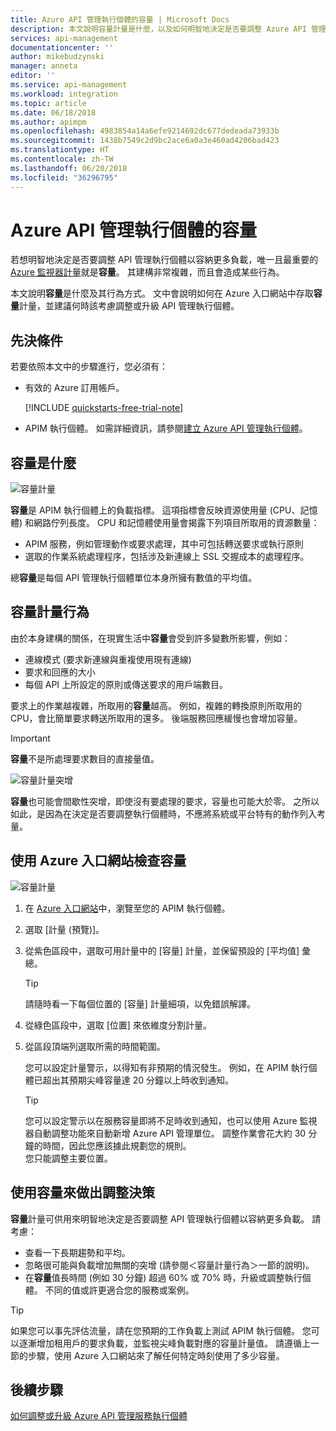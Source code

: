 ```yaml
---
title: Azure API 管理執行個體的容量 | Microsoft Docs
description: 本文說明容量計量是什麼，以及如何明智地決定是否要調整 Azure API 管理執行個體。
services: api-management
documentationcenter: ''
author: mikebudzynski
manager: anneta
editor: ''
ms.service: api-management
ms.workload: integration
ms.topic: article
ms.date: 06/18/2018
ms.author: apimpm
ms.openlocfilehash: 4983854a14a6efe9214692dc677dedeada73933b
ms.sourcegitcommit: 1438b7549c2d9bc2ace6a0a3e460ad4206bad423
ms.translationtype: HT
ms.contentlocale: zh-TW
ms.lasthandoff: 06/20/2018
ms.locfileid: "36296795"
---
```

# <a name="capacity-of-an-azure-api-management-instance"></a>Azure API 管理執行個體的容量

若想明智地決定是否要調整 API 管理執行個體以容納更多負載，唯一且最重要的 [Azure 監視器計量](api-management-howto-use-azure-monitor.md#view-metrics-of-your-apis)就是**容量**。 其建構非常複雜，而且會造成某些行為。

本文說明**容量**是什麼及其行為方式。 文中會說明如何在 Azure 入口網站中存取**容量**計量，並建議何時該考慮調整或升級 API 管理執行個體。

## <a name="prerequisites"></a>先決條件

若要依照本文中的步驟進行，您必須有：

+ 有效的 Azure 訂用帳戶。

    [!INCLUDE [quickstarts-free-trial-note](../../includes/quickstarts-free-trial-note.md)]

+ APIM 執行個體。 如需詳細資訊，請參閱[建立 Azure API 管理執行個體](get-started-create-service-instance.md)。

## <a name="what-is-capacity"></a>容量是什麼

![容量計量](./media/api-management-capacity/capacity-ingredients.png)

**容量**是 APIM 執行個體上的負載指標。 這項指標會反映資源使用量 (CPU、記憶體) 和網路佇列長度。 CPU 和記憶體使用量會揭露下列項目所取用的資源數量：

+ APIM 服務，例如管理動作或要求處理，其中可包括轉送要求或執行原則
+ 選取的作業系統處理程序，包括涉及新連線上 SSL 交握成本的處理程序。

總**容量**是每個 API 管理執行個體單位本身所擁有數值的平均值。

## <a name="capacity-metric-behavior"></a>容量計量行為

由於本身建構的關係，在現實生活中**容量**會受到許多變數所影響，例如：

+ 連線模式 (要求新連線與重複使用現有連線)
+ 要求和回應的大小
+ 每個 API 上所設定的原則或傳送要求的用戶端數目。

要求上的作業越複雜，所取用的**容量**越高。 例如，複雜的轉換原則所取用的 CPU，會比簡單要求轉送所取用的還多。 後端服務回應緩慢也會增加容量。

> [!IMPORTANT]
> **容量**不是所處理要求數目的直接量值。

![容量計量突增](./media/api-management-capacity/capacity-spikes.png)

**容量**也可能會間歇性突增，即使沒有要處理的要求，容量也可能大於零。 之所以如此，是因為在決定是否要調整執行個體時，不應將系統或平台特有的動作列入考量。
  
## <a name="use-the-azure-portal-to-examine-capacity"></a>使用 Azure 入口網站檢查容量
  
![容量計量](./media/api-management-capacity/capacity-metric.png)  

1. 在 [Azure 入口網站](https://portal.azure.com/)中，瀏覽至您的 APIM 執行個體。
2. 選取 [計量 (預覽)]。
3. 從紫色區段中，選取可用計量中的 [容量] 計量，並保留預設的 [平均值] 彙總。

    > [!TIP]
    > 請隨時看一下每個位置的 [容量] 計量細項，以免錯誤解譯。

4. 從綠色區段中，選取 [位置] 來依維度分割計量。
5. 從區段頂端列選取所需的時間範圍。

    您可以設定計量警示，以得知有非預期的情況發生。 例如，在 APIM 執行個體已超出其預期尖峰容量達 20 分鐘以上時收到通知。

    >[!TIP]
    > 您可以設定警示以在服務容量即將不足時收到通知，也可以使用 Azure 監視器自動調整功能來自動新增 Azure API 管理單位。 調整作業會花大約 30 分鐘的時間，因此您應該據此規劃您的規則。  
    > 您只能調整主要位置。

## <a name="use-capacity-for-scaling-decisions"></a>使用容量來做出調整決策

**容量**計量可供用來明智地決定是否要調整 API 管理執行個體以容納更多負載。 請考慮：

+ 查看一下長期趨勢和平均。
+ 忽略很可能與負載增加無關的突增 (請參閱＜容量計量行為＞一節的說明)。
+ 在**容量**值長時間 (例如 30 分鐘) 超過 60% 或 70% 時，升級或調整執行個體。 不同的值或許更適合您的服務或案例。

>[!TIP]  
> 如果您可以事先評估流量，請在您預期的工作負載上測試 APIM 執行個體。 您可以逐漸增加租用戶的要求負載，並監視尖峰負載對應的容量計量值。 請遵循上一節的步驟，使用 Azure 入口網站來了解任何特定時刻使用了多少容量。

## <a name="next-steps"></a>後續步驟

[如何調整或升級 Azure API 管理服務執行個體](upgrade-and-scale.md)